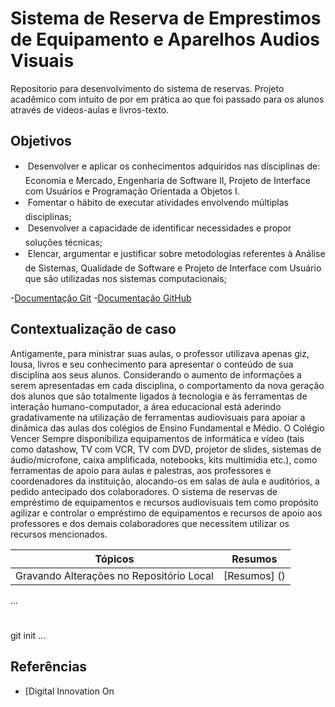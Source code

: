 # Sistema de Reserva de Emprestimos de Equipamento e Aparelhos Audios Visuais

Repositorio para desenvolvimento do sistema de reservas.
Projeto acadêmico com intuito de por em prática ao que foi passado para os alunos através de videos-aulas e livros-texto. 

## Objetivos
-  Desenvolver e aplicar os conhecimentos adquiridos nas disciplinas de: 
Economia e
Mercado, Engenharia de Software II, Projeto de Interface com Usuários e Programação
Orientada a Objetos I.
-  Fomentar o hábito de executar atividades envolvendo múltiplas disciplinas;
-  Desenvolver a capacidade de identificar necessidades e propor soluções técnicas;
-  Elencar, argumentar e justificar sobre metodologias referentes à Análise de Sistemas,
Qualidade de Software e Projeto de Interface com Usuário que são utilizadas nos sistemas
computacionais;

-[Documentação Git](https//:git-scm.com/doc)
-[Documentação GitHub](https//:docs.github.com/)

## Contextualização de caso

Antigamente, para ministrar suas aulas, o professor utilizava apenas giz, lousa, livros e seu
conhecimento para apresentar o conteúdo de sua disciplina aos seus alunos. Considerando
o aumento de informações a serem apresentadas em cada disciplina, o comportamento
da nova geração dos alunos que são totalmente ligados à tecnologia e às ferramentas
de interação humano-computador, a área educacional está aderindo gradativamente na
utilização de ferramentas audiovisuais para apoiar a dinâmica das aulas dos colégios de
Ensino Fundamental e Médio.
O Colégio Vencer Sempre disponibiliza equipamentos de informática e vídeo (tais como
datashow, TV com VCR, TV com DVD, projetor de slides, sistemas de áudio/microfone, caixa
amplificada, notebooks, kits multimídia etc.), como ferramentas de apoio para aulas e
palestras, aos professores e coordenadores da instituição, alocando-os em salas de aula e
auditórios, a pedido antecipado dos colaboradores.
O sistema de reservas de empréstimo de equipamentos e recursos audiovisuais tem
como propósito agilizar e controlar o empréstimo de equipamentos e recursos de apoio aos
professores e dos demais colaboradores que necessitem utilizar os recursos mencionados.



| Tópicos | Resumos |
|------|---------|
| Gravando Alterações no Repositório Local | [Resumos] ()|

...
#

git init
...

## Referências
- [Digital Innovation On
